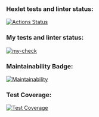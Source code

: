 ### Hexlet tests and linter status:
[![Actions Status](https://github.com/KotovMikhail/frontend-project-46/actions/workflows/hexlet-check.yml/badge.svg)](https://github.com/KotovMikhail/frontend-project-46/actions)

### My tests and linter status:
[![my-check](https://github.com/KotovMikhail/frontend-project-46/actions/workflows/my-check.yml/badge.svg)](https://github.com/KotovMikhail/frontend-project-46/actions/workflows/my-check.yml)

### Maintainability Badge:
[![Maintainability](https://api.codeclimate.com/v1/badges/eaa9333d49fc801d23b0/maintainability)](https://codeclimate.com/github/KotovMikhail/frontend-project-46/maintainability)

### Test Coverage:
[![Test Coverage](https://api.codeclimate.com/v1/badges/eaa9333d49fc801d23b0/test_coverage)](https://codeclimate.com/github/KotovMikhail/frontend-project-46/test_coverage)